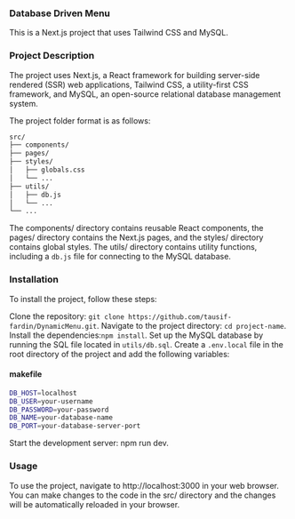 
### Database Driven Menu
This is a Next.js project that uses Tailwind CSS and MySQL.

### Project Description
The project uses Next.js, a React framework for building server-side rendered (SSR) web applications, Tailwind CSS, a utility-first CSS framework, and MySQL, an open-source relational database management system.

The project folder format is as follows:
```bash
src/
├── components/
├── pages/
├── styles/
│   ├── globals.css
│   └── ...
├── utils/
│   ├── db.js
│   └── ...
└── ...
```
The components/ directory contains reusable React components, the pages/ directory contains the Next.js pages, and the styles/ directory contains global styles. The utils/ directory contains utility functions, including a ```db.js``` file for connecting to the MySQL database.

### Installation
To install the project, follow these steps:

Clone the repository: ```git clone https://github.com/tausif-fardin/DynamicMenu.git```.
Navigate to the project directory: ```cd project-name```.
Install the dependencies:```npm install```.
Set up the MySQL database by running the SQL file located in ```utils/db.sql```.
Create a ```.env.local``` file in the root directory of the project and add the following variables:
#### makefile
```bash
DB_HOST=localhost
DB_USER=your-username
DB_PASSWORD=your-password
DB_NAME=your-database-name
DB_PORT=your-database-server-port
```

Start the development server: npm run dev.
### Usage
To use the project, navigate to http://localhost:3000 in your web browser. You can make changes to the code in the src/ directory and the changes will be automatically reloaded in your browser.

